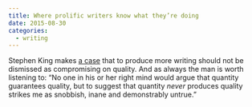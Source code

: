 ```yaml
---
title: Where prolific writers know what they’re doing
date: 2015-08-30
categories:
  - writing
---
```


Stephen King makes [a case](https://www.nytimes.com/2015/08/31/opinion/stephen-king-can-a-novelist-be-too-productive.html?ref=oembed) that to produce more writing should not be dismissed as compromising on quality. And as always the man is worth listening to: “No one in his or her right mind would argue that quantity guarantees quality, but to suggest that quantity *never* produces quality strikes me as snobbish, inane and demonstrably untrue.”
